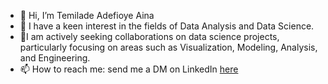 - 👋 Hi, I’m Temilade Adefioye Aina
- 👀 I have a keen interest in the fields of Data Analysis and Data Science.
- 💞️I am actively seeking collaborations on data science projects, particularly focusing on areas such as Visualization, Modeling, Analysis, and Engineering.
- 📫 How to reach me: send me a DM on LinkedIn [here](https://www.linkedin.com/in/temilade-aina-adefioye/)

<!---
temmyfioye/temmyfioye is a ✨ special ✨ repository because its `README.md` (this file) appears on your GitHub profile.
You can click the Preview link to take a look at your changes.
--->
